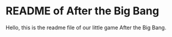 README of After the Big Bang
============================

Hello, this is the readme file of our little game After the Big Bang.
